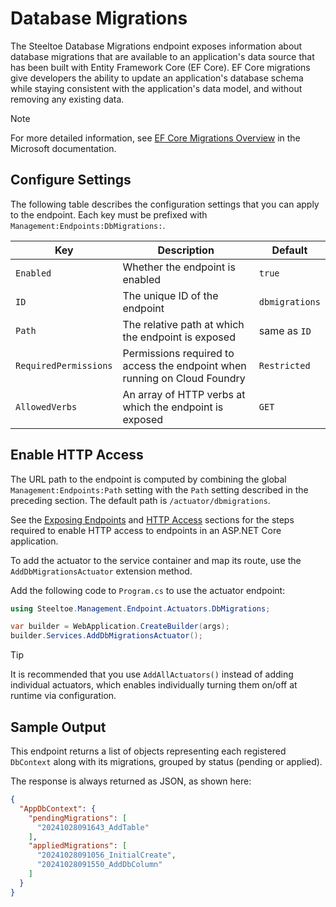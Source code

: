 # Database Migrations

The Steeltoe Database Migrations endpoint exposes information about database migrations that are available to an application's data source that has been built with Entity Framework Core (EF Core). EF Core migrations give developers the ability to update an application's database schema while staying consistent with the application's data model, and without removing any existing data.

> [!NOTE]
> For more detailed information, see [EF Core Migrations Overview](https://learn.microsoft.com/ef/core/managing-schemas/migrations) in the Microsoft documentation.

## Configure Settings

The following table describes the configuration settings that you can apply to the endpoint.
Each key must be prefixed with `Management:Endpoints:DbMigrations:`.

| Key | Description | Default |
| --- | ----------- | ------- |
| `Enabled` | Whether the endpoint is enabled | `true` |
| `ID`      | The unique ID of the endpoint | `dbmigrations` |
| `Path`    | The relative path at which the endpoint is exposed | same as `ID` |
| `RequiredPermissions` | Permissions required to access the endpoint when running on Cloud Foundry | `Restricted` |
| `AllowedVerbs` | An array of HTTP verbs at which the endpoint is exposed | `GET` |

## Enable HTTP Access

The URL path to the endpoint is computed by combining the global `Management:Endpoints:Path` setting with the `Path` setting described in the preceding section.
The default path is `/actuator/dbmigrations`.

See the [Exposing Endpoints](./using-endpoints.md#exposing-endpoints) and [HTTP Access](./using-endpoints.md#http-access) sections for the steps required to enable HTTP access to endpoints in an ASP.NET Core application.

To add the actuator to the service container and map its route, use the `AddDbMigrationsActuator` extension method.

Add the following code to `Program.cs` to use the actuator endpoint:

```csharp
using Steeltoe.Management.Endpoint.Actuators.DbMigrations;

var builder = WebApplication.CreateBuilder(args);
builder.Services.AddDbMigrationsActuator();
```

> [!TIP]
> It is recommended that you use `AddAllActuators()` instead of adding individual actuators,
> which enables individually turning them on/off at runtime via configuration.

## Sample Output

This endpoint returns a list of objects representing each registered `DbContext` along with its migrations, grouped by status (pending or applied).

The response is always returned as JSON, as shown here:

```json
{
  "AppDbContext": {
    "pendingMigrations": [
      "20241028091643_AddTable"
    ],
    "appliedMigrations": [
      "20241028091056_InitialCreate",
      "20241028091550_AddDbColumn"
    ]
  }
}
```

